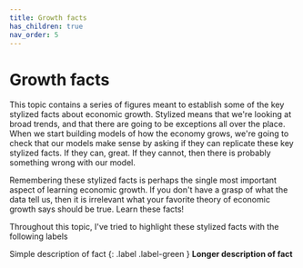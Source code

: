 ```yaml
---
title: Growth facts
has_children: true
nav_order: 5
---
```


# Growth facts

This topic contains a series of figures meant to establish some of the key stylized facts about economic growth. Stylized means that we're looking at broad trends, and that there are going to be exceptions all over the place. When we start building models of how the economy grows, we're going to check that our models make sense by asking if they can replicate these key stylized facts. If they can, great. If they cannot, then there is probably something wrong with our model. 

Remembering these stylized facts is perhaps the single most important aspect of learning economic growth. If you don't have a grasp of what the data tell us, then it is irrelevant what your favorite theory of economic growth says should be true. Learn these facts!

Throughout this topic, I've tried to highlight these stylized facts with the following labels

Simple description of fact
{: .label .label-green }
**Longer description of fact**